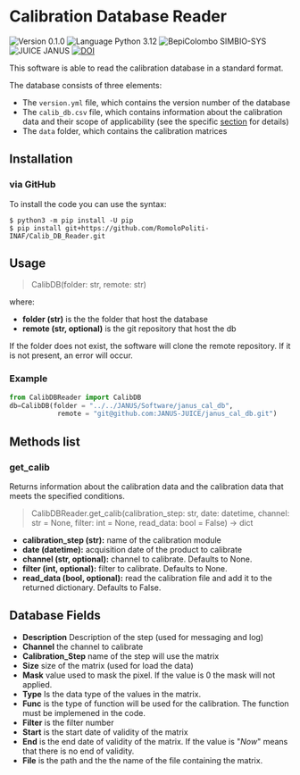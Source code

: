 # Calibration Database Reader
![Version 0.1.0](https://img.shields.io/badge/version-0.1.0-blue?style=plastic)
![Language Python 3.12](https://img.shields.io/badge/python-3.12-orange?style=plastic&logo=python)
![BepiColombo SIMBIO-SYS](https://img.shields.io/badge/BepiColombo-SIMBIO--SYS-blue?style=plastic)
![JUICE JANUS](https://img.shields.io/badge/JUICE-JANUS-blue?style=plastic)
[![DOI](https://zenodo.org/badge/820492051.svg)](https://zenodo.org/doi/10.5281/zenodo.12634122)

This software is able to read the calibration database in a standard format.

The database consists of three elements:
- The `version.yml` file, which contains the version number of the database
- The `calib_db.csv` file, which contains information about the calibration data and their scope of applicability (see the specific [section](#database-fields) for details)
- The `data` folder, which contains the calibration matrices

## Installation

### via GitHub

To install the code you can use the syntax:

```console
$ python3 -m pip install -U pip
$ pip install git+https://github.com/RomoloPoliti-INAF/Calib_DB_Reader.git
```

## Usage

> CalibDB(folder: str, remote: str)

where:

- **folder (str)** is the the folder that host the database
- **remote (str, optional)** is the git repository that host the db

If the folder does not exist, the software will clone the remote repository. If it is not present, an error will occur.

### Example

```python
from CalibDBReader import CalibDB
db=CalibDB(folder = "../../JANUS/Software/janus_cal_db",
            remote = "git@github.com:JANUS-JUICE/janus_cal_db.git")
```

## Methods list

### get_calib

Returns information about the calibration data and the calibration data that meets the specified conditions.

> CalibDBReader.get_calib(calibration_step: str, date: datetime, channel: str = None, filter: int = None, read_data: bool = False) -> dict

- **calibration_step (str):** name of the calibration module
- **date (datetime):** acquisition date of the product to calibrate
- **channel (str, optional):** channel to calibrate. Defaults to None.
- **filter (int, optional):** filter to calibrate. Defaults to None.
- **read_data (bool, optional):** read the calibration file and add it to the returned dictionary. Defaults to False.

## Database Fields

- **Description** Description of the step (used for messaging and log)
- **Channel** the channel to calibrate
- **Calibration_Step** name of the step will use the matrix
- **Size** size of the matrix (used for load the data)
- **Mask** value used to mask the pixel. If the value is 0 the mask will not applied.
- **Type** Is the data type of the values in the matrix.
- **Func** is the type of function will be used for the calibration. The function must be implemened in the code.
- **Filter** is the filter number
- **Start** is the start date of validity of the matrix
- **End** is the end date of validity of the matrix. If the value is "*Now*" means that there is no end of validity.
- **File** is the path and the the name of the file containing the matrix.